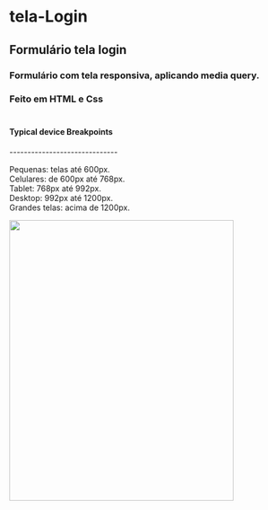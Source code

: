 # tela-Login

## Formulário tela login

### Formulário com tela responsiva, aplicando media query.
### Feito em HTML e Css<br><br>

<h4>Typical device Breakpoints</h4>
------------------------------
<p>Pequenas: telas até 600px. <br>
Celulares: de 600px até 768px.<br>
Tablet: 768px até 992px.<br>
Desktop: 992px até 1200px.<br>
Grandes telas: acima de 1200px.</p>

<div>
<img width="400px" height= "500px" src="imge/fotoCelular" ><br>
<img><br>
<img>
</div>
